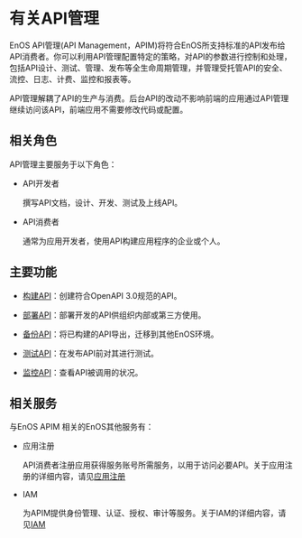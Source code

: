 # 有关API管理
EnOS API管理(API Management，APIM)将符合EnOS所支持标准的API发布给API消费者。你可以利用API管理配置特定的策略，对API的参数进行控制和处理，包括API设计、测试、管理、发布等全生命周期管理，并管理受托管API的安全、流控、日志、计费、监控和报表等。

API管理解耦了API的生产与消费。后台API的改动不影响前端的应用通过API管理继续访问该API，前端应用不需要修改代码或配置。



## 相关角色
API管理主要服务于以下角色：

- API开发者

  撰写API文档，设计、开发、测试及上线API。

- API消费者

  通常为应用开发者，使用API构建应用程序的企业或个人。


## 主要功能

- [构建API](creating_api)：创建符合OpenAPI 3.0规范的API。

- [部署API](deploying_api)：部署开发的API供组织内部或第三方使用。

- [备份API](exporting_api)：将已构建的API导出，迁移到其他EnOS环境。

- [测试API](testing_api)：在发布API前对其进行测试。

- [监控API](monitoring_api)：查看API被调用的状况。

## 相关服务

与EnOS APIM 相关的EnOS其他服务有：

- 应用注册

  API消费者注册应用获得服务账号所需服务，以用于访问必要API。关于应用注册的详细内容，请见[应用注册](/docs/app-development/zh_CN/2.0.9/app_dev_overview.html)

- IAM

  为APIM提供身份管理、认证、授权、审计等服务。关于IAM的详细内容，请见[IAM](/docs/enos/zh_CN/2.0.9/iam/iam_overview.html)




